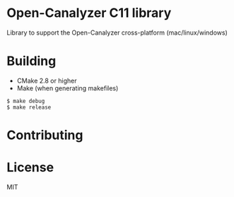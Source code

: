 # Open-Canalyzer C11 library

Library to support the Open-Canalyzer cross-platform (mac/linux/windows)

# Building

* CMake 2.8 or higher
* Make (when generating makefiles)

```
$ make debug
$ make release
```

# Contributing

# License

MIT
